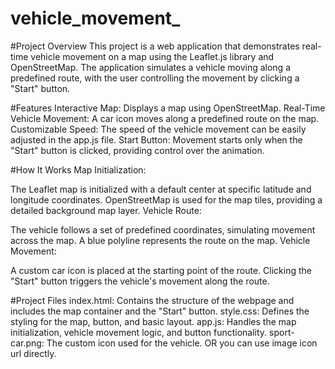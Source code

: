 # vehicle_movement_
#Project Overview
This project is a web application that demonstrates real-time vehicle movement on a map using the Leaflet.js library and OpenStreetMap. The application simulates a vehicle moving along a predefined route, with the user controlling the movement by clicking a "Start" button.

#Features
Interactive Map: Displays a map using OpenStreetMap.
Real-Time Vehicle Movement: A car icon moves along a predefined route on the map.
Customizable Speed: The speed of the vehicle movement can be easily adjusted in the app.js file.
Start Button: Movement starts only when the "Start" button is clicked, providing control over the animation.

#How It Works
Map Initialization:

The Leaflet map is initialized with a default center at specific latitude and longitude coordinates.
OpenStreetMap is used for the map tiles, providing a detailed background map layer.
Vehicle Route:

The vehicle follows a set of predefined coordinates, simulating movement across the map.
A blue polyline represents the route on the map.
Vehicle Movement:

A custom car icon is placed at the starting point of the route.
Clicking the "Start" button triggers the vehicle's movement along the route.

#Project Files
index.html: Contains the structure of the webpage and includes the map container and the "Start" button.
style.css: Defines the styling for the map, button, and basic layout.
app.js: Handles the map initialization, vehicle movement logic, and button functionality.
sport-car.png: The custom icon used for the vehicle. OR you can use image icon url directly.
